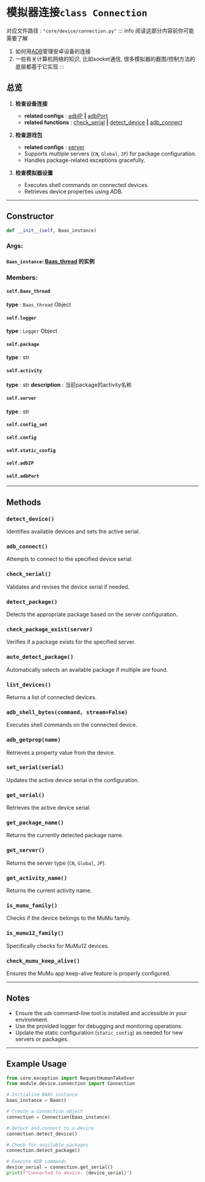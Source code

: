 # 模拟器连接`class Connection`
对应文件路径 : `"core/device/connection.py"`
::: info
阅读这部分内容前你可能需要了解
1. 如何用[ADB](https://developer.android.com/tools/adb?hl=zh-cn)管理安卓设备的连接
2. 一些有关计算机网络的知识, 比如socket通信, 很多模拟器的截图/控制方法的底层都基于它实现
:::
## 总览
1. **检查设备连接**
   - **related configs** : [adbIP](/develop_doc/script/config#adbip) **|** [adbPort](/develop_doc/script/config#adbiport)
   - **related functions** :  [check_serial](#check_serial) **|** [detect_device](#detect_device) **|** [adb_connect](#adb_connect) 

2. **检查游戏包**
   - **related configs** : [server](/develop_doc/script/config#server)
   - Supports multiple servers (`CN`, `Global`, `JP`) for package configuration.
   - Handles package-related exceptions gracefully.

3. **检查模拟器设置**
    - Executes shell commands on connected devices.
    - Retrieves device properties using ADB.

---

## Constructor
```python
def __init__(self, Baas_instance)
```
### **Args**:
#### `Baas_instance`: [**Baas_thread**](/develop_doc/script/Baas_thread) 的实例

### **Members**:
#### `self.Baas_thread`
**type** : `Baas_thread` Object
#### `self.logger`
**type** : `Logger` Object
#### `self.package`
**type** : str
#### `self.activity`
**type** : str
**description** : 当前package的activity名称
#### `self.server`
**type** : str
#### `self.config_set`
#### `self.config`
#### `self.static_config`
#### `self.adbIP`
#### `self.adbPort`
---

## Methods

### `detect_device()`
Identifies available devices and sets the active serial.
### `adb_connect()`
Attempts to connect to the specified device serial.
### `check_serial()`
Validates and revises the device serial if needed.

### `detect_package()`
Detects the appropriate package based on the server configuration.
### `check_package_exist(server)`
Verifies if a package exists for the specified server.
### `auto_detect_package()`
Automatically selects an available package if multiple are found.

### `list_devices()`
Returns a list of connected devices.
### `adb_shell_bytes(command, stream=False)`
Executes shell commands on the connected device.
### `adb_getprop(name)`
Retrieves a property value from the device.

### `set_serial(serial)`
Updates the active device serial in the configuration.
### `get_serial()`
Retrieves the active device serial.
### `get_package_name()`
Returns the currently detected package name.
### `get_server()`
Returns the server type (`CN`, `Global`, `JP`).
### `get_activity_name()`
Returns the current activity name.

### `is_mumu_family()`
Checks if the device belongs to the MuMu family.
### `is_mumu12_family()`
Specifically checks for MuMu12 devices.
### `check_mumu_keep_alive()`
Ensures the MuMu app keep-alive feature is properly configured.

---


## Notes
- Ensure the `adb` command-line tool is installed and accessible in your environment.
- Use the provided logger for debugging and monitoring operations.
- Update the static configuration (`static_config`) as needed for new servers or packages.

--- 

## Example Usage
```python
from core.exception import RequestHumanTakeOver
from module.device.connection import Connection

# Initialize BAAS instance
baas_instance = Baas()

# Create a Connection object
connection = Connection(baas_instance)

# Detect and connect to a device
connection.detect_device()

# Check for available packages
connection.detect_package()

# Execute ADB commands
device_serial = connection.get_serial()
print(f"Connected to device: {device_serial}")
```
